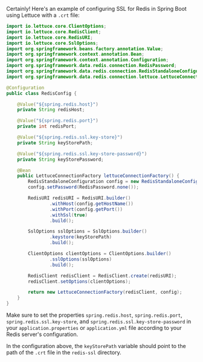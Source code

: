 Certainly! Here's an example of configuring SSL for Redis in Spring Boot using Lettuce with a `.crt` file:

```java
import io.lettuce.core.ClientOptions;
import io.lettuce.core.RedisClient;
import io.lettuce.core.RedisURI;
import io.lettuce.core.SslOptions;
import org.springframework.beans.factory.annotation.Value;
import org.springframework.context.annotation.Bean;
import org.springframework.context.annotation.Configuration;
import org.springframework.data.redis.connection.RedisPassword;
import org.springframework.data.redis.connection.RedisStandaloneConfiguration;
import org.springframework.data.redis.connection.lettuce.LettuceConnectionFactory;

@Configuration
public class RedisConfig {

    @Value("${spring.redis.host}")
    private String redisHost;

    @Value("${spring.redis.port}")
    private int redisPort;

    @Value("${spring.redis.ssl.key-store}")
    private String keyStorePath;

    @Value("${spring.redis.ssl.key-store-password}")
    private String keyStorePassword;

    @Bean
    public LettuceConnectionFactory lettuceConnectionFactory() {
        RedisStandaloneConfiguration config = new RedisStandaloneConfiguration(redisHost, redisPort);
        config.setPassword(RedisPassword.none());

        RedisURI redisURI = RedisURI.builder()
                .withHost(config.getHostName())
                .withPort(config.getPort())
                .withSsl(true)
                .build();

        SslOptions sslOptions = SslOptions.builder()
                .keystore(keyStorePath)
                .build();

        ClientOptions clientOptions = ClientOptions.builder()
                .sslOptions(sslOptions)
                .build();

        RedisClient redisClient = RedisClient.create(redisURI);
        redisClient.setOptions(clientOptions);

        return new LettuceConnectionFactory(redisClient, config);
    }
}
```

Make sure to set the properties `spring.redis.host`, `spring.redis.port`, `spring.redis.ssl.key-store`, and `spring.redis.ssl.key-store-password` in your `application.properties` or `application.yml` file according to your Redis server's configuration.

In the configuration above, the `keyStorePath` variable should point to the path of the `.crt` file in the `redis-ssl` directory.
